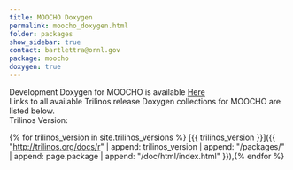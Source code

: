 ```yaml
---
title: MOOCHO Doxygen
permalink: moocho_doxygen.html
folder: packages
show_sidebar: true
contact: bartlettra@ornl.gov
package: moocho
doxygen: true
---
```


Development Doxygen for MOOCHO is available [Here](http://trilinos.org/docs/dev/packages/moocho/doc/html/index.html)  
Links to all available Trilinos release Doxygen collections for MOOCHO are listed below.  
Trilinos Version: 

{% for trilinos_version in site.trilinos_versions %}
[{{ trilinos_version }}]({{ "http://trilinos.org/docs/r" | append: trilinos_version | append: "/packages/" | append: page.package | append: "/doc/html/index.html" }}),{% endfor %}
